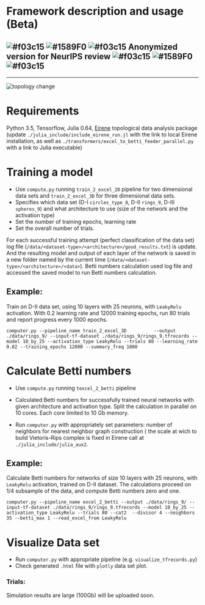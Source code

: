 # Framework description and usage (Beta) 

## ![#f03c15](https://placehold.it/15/f03c15/000000?text=+) ![#1589F0](https://placehold.it/15/1589F0/000000?text=+) ![#f03c15](https://placehold.it/15/f03c15/000000?text=+) Anonymized version for NeurIPS review ![#f03c15](https://placehold.it/15/f03c15/000000?text=+) ![#1589F0](https://placehold.it/15/1589F0/000000?text=+) ![#f03c15](https://placehold.it/15/f03c15/000000?text=+)

--------------------------------------------

![topology change](https://github.com/topnn/topnn_framework/blob/master/pics/topology_change.png)    
        
        
# Requirements
Python 3.5,
Tensorflow,
Julia 0.64,
[Eirene](https://github.com/Eetion/Eirene.jl) topological data analysis package
(update `./julia_include/include_eirene_run.jl` with the link to local Eirene installation, as well as `./transformers/excel_to_betti_feeder_parallel.py` with a link to Julia executable)

# Training a model
* Use `compute.py` running  `train_2_excel_2D` pipeline for two dimensional data sets and `train_2_excel_3D` for three dimensional data sets.
* Specifies which data set (D-I `circles_type_8`, D-II `rings_9`, D-III `spheres_9`) and what architecture to use (size of the network and the activation type)
* Set the number of training epochs, learning rate
* Set the overall number of trials.

For each successful training attempt (perfect classification of the data set) log file (`/data/<dataset-type>/<architecture>/good_results.txt`) is update. And the resulting model and output of each layer of the network is saved in a new folder named by the current time (`/data/<dataset-type>/<architecture>/<data>`). Betti numbers calculation used log file and accessed the saved model to run Betti numbers calculation.  

## Example:
Train on D-II data set, using 10 layers with 25  neurons, with `LeakyRelu` activation. With 0.2 learning rate and 12000 training epochs, run 80 trials and report progress every 1000 epochs.  

`computer.py --pipeline_name train_2_excel_3D          --output ./data/rings_9/ --input-tf-dataset ./data/rings_9/rings_9.tfrecords --model 10_by_25 --activation_type LeakyRelu --trials 80 --learning_rate 0.02 --training_epochs 12000 --summary_freq 1000`

# Calculate Betti numbers

* Use `compute.py` running  `texcel_2_betti` pipeline
* Calculated Betti numbers for successfully trained neural networks with given architecture and activation type. Split the calculation in parallel on 10 cores. Each core limited to 10 Gb memory.  

* Run `computer.py` with appropriately set parameters: number of neighbors for nearest neighbor graph construction  ( the scale at wich to build Vietoris-Rips complex is fixed in Eirene call at `./julia_include/julia_aux2`.  

## Example:
Calculate Betti numbers for networks of size 10 layers with 25 neurons, with `LeakyRelu` activation, trained on D-II dataset. The calculations proceed on 1/4 subsample of the data, and compute Betti numbers zero and one.

`computer.py --pipeline_name excel_2_betti --output ./data/rings_9/ --input-tf-dataset ./data/rings_9/rings_9.tfrecords --model 10_by_25 --activation_type LeakyRelu --trials 80 --cat2  --divisor 4 --neighbors 35 --betti_max 1 --read_excel_from LeakyRelu`

# Visualize Data set
* Run `computer.py` with appropriate pipeline (e.g. `visualize_tfrecords.py`)
* Check generated `.html` file with `plotly` data set plot.


### Trials:

Simulation results are large (100Gb) will be uploaded soon. 
